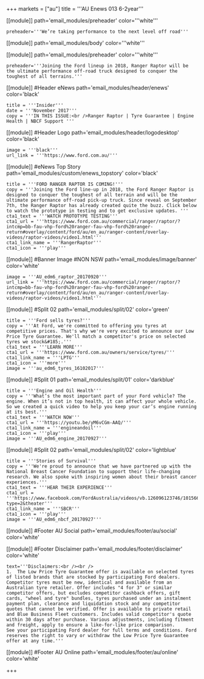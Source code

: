 +++
markets = ["au"]
title = '''AU Enews 013 6-2year'''


[[module]] 
path='email_modules/preheader'
color='''white'''

	preheader='''We’re taking performance to the next level off road'''

[[module]]
path='email_modules/body'
color='''white'''

[[module]]
path='email_modules/preheader'
color='''white'''

	preheader='''Joining the Ford lineup in 2018, Ranger Raptor will be the ultimate performance off-road truck designed to conquer the toughest of all terrains.'''

[[module]] #Header eNews 
path='email_modules/header/enews'
color='black'

	title = '''Insider'''
	date = '''November 2017'''
	copy = '''IN THIS ISSUE:<br />Ranger Raptor | Tyre Guarantee | Engine Health | NBCF Support '''

[[module]] #Header Logo
path='email_modules/header/logodesktop'
color='black'

	image = '''black'''
	url_link = '''https://www.ford.com.au/'''


[[module]] #eNews Top Story 
path='email_modules/custom/enews_topstory'
color='black'

    title = '''FORD RANGER RAPTOR IS COMING!'''
	copy = '''Joining the Ford line-up in 2018, the Ford Ranger Raptor is designed to conquer the toughest of all terrain and will be the ultimate performance off-road pick-up truck. Since reveal on September 7th, the Ranger Raptor has already created quite the buzz. Click below to watch the prototype in testing and to get exclusive updates. '''
	cta1_text = '''WATCH PROTOTYPE TESTING'''
	cta1_url = '''https://www.ford.com.au/commercial/ranger/raptor/?intcmp=bb-fau-vhp-ford%20ranger-fau-vhp-ford%20ranger-return#overlay/content/ford/au/en_au/ranger-content/overlay-videos/raptor-videos/video1.html'''
	cta1_link_name = '''RangerRaptor'''
	cta1_icon = '''play'''

[[module]] #Banner Image #NON NSW
path='email_modules/image/banner'
color='white'

	image = '''AU_edm6_raptor_20170920'''
	url_link = '''https://www.ford.com.au/commercial/ranger/raptor/?intcmp=bb-fau-vhp-ford%20ranger-fau-vhp-ford%20ranger-return#overlay/content/ford/au/en_au/ranger-content/overlay-videos/raptor-videos/video1.html'''


[[module]] #Split 02 
path='email_modules/split/02'
color='green'

    title = '''Ford sells tyres?'''
	copy = '''At Ford, we're committed to offering you tyres at competitive prices. That's why we're very excited to announce our Low Price Tyre Guarantee. We'll match a competitor's price on selected tyres we stock&#185;.'''
	cta1_text = '''LEARN MORE'''
	cta1_url = '''https://www.ford.com.au/owners/service/tyres/'''
	cta1_link_name = '''LPTG'''
	cta1_icon = '''more'''
	image = '''au_edm6_tyres_16102017'''

[[module]] #Split 01
path='email_modules/split/01'
color='darkblue'

	title = '''Engine and Oil Health'''
	copy = '''What’s the most important part of your Ford vehicle? The engine. When it’s not in top health, it can affect your whole vehicle. So we created a quick video to help you keep your car’s engine running at its best.'''
	cta1_text = '''WATCH NOW'''
	cta1_url = '''https://youtu.be/yM6vCGm-AAQ/'''
	cta1_link_name = '''engineandoil'''
	cta1_icon = '''play'''
	image = '''AU_edm6_engine_20170927'''

[[module]] #Split 02
path='email_modules/split/02'
color='lightblue'

    title = '''Stories of Survival'''
	copy = '''We're proud to announce that we have partnered up with the National Breast Cancer Foundation to support their life-changing research. We also spoke with inspiring women about their breast cancer experiences.'''
    cta1_text = '''HEAR THEIR EXPERIENCE'''
    cta1_url = '''https://www.facebook.com/FordAustralia/videos/vb.126096123746/10156683020833747/?type=2&theater'''
	cta1_link_name = '''SBCR'''
	cta1_icon = '''play'''
	image = '''AU_edm6_nbcf_20170927'''


[[module]] #Footer AU Social
path='email_modules/footer/au/social'
color='white'


[[module]] #Footer Disclaimer
path='email_modules/footer/disclaimer'
color='white'

	text='''Disclaimers:<br /><br />
	1.  The Low Price Tyre Guarantee offer is available on selected tyres of listed brands that are stocked by participating Ford dealers. Competitor tyres must be new, identical and available from an Australian tyre retailer. Offer includes "4 for 3" or similar competitor offers, but excludes competitor cashback offers, gift cards, "wheel and tyre" bundles, tyres purchased under an instalment payment plan, clearance and liquidation stock and any competitor quotes that cannot be verified. Offer is available to private retail and Blue Business Fleet customers. Includes valid competitor's quote within 30 days after purchase. Various adjustments, including fitment and freight, apply to ensure a like-for-like price comparison.
    See your participating Ford dealer for full terms and conditions. Ford reserves the right to vary or withdraw the Low Price Tyre Guarantee offer at any time.'''
    

[[module]] #Footer AU Online
path='email_modules/footer/au/online'
color='white'

+++
